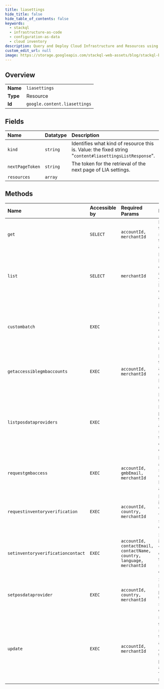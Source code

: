 ```yaml
---
title: liasettings
hide_title: false
hide_table_of_contents: false
keywords:
  - stackql
  - infrastructure-as-code
  - configuration-as-data
  - cloud inventory
description: Query and Deploy Cloud Infrastructure and Resources using SQL
custom_edit_url: null
image: https://storage.googleapis.com/stackql-web-assets/blog/stackql-blog-post-featured-image.png
---
```

  
    

## Overview
<table><tbody>
<tr><td><b>Name</b></td><td><code>liasettings</code></td></tr>
<tr><td><b>Type</b></td><td>Resource</td></tr>
<tr><td><b>Id</b></td><td><code>google.content.liasettings</code></td></tr>
</tbody></table>

## Fields
| Name | Datatype | Description |
|:-----|:---------|:------------|
| `kind` | `string` | Identifies what kind of resource this is. Value: the fixed string "`content#liasettingsListResponse`". |
| `nextPageToken` | `string` | The token for the retrieval of the next page of LIA settings. |
| `resources` | `array` |  |
## Methods
| Name | Accessible by | Required Params | Description |
|:-----|:--------------|:----------------|:------------|
| `get` | `SELECT` | `accountId, merchantId` | Retrieves the LIA settings of the account. |
| `list` | `SELECT` | `merchantId` | Lists the LIA settings of the sub-accounts in your Merchant Center account. |
| `custombatch` | `EXEC` |  | Retrieves and/or updates the LIA settings of multiple accounts in a single request. |
| `getaccessiblegmbaccounts` | `EXEC` | `accountId, merchantId` | Retrieves the list of accessible Google My Business accounts. |
| `listposdataproviders` | `EXEC` |  | Retrieves the list of POS data providers that have active settings for the all eiligible countries. |
| `requestgmbaccess` | `EXEC` | `accountId, gmbEmail, merchantId` | Requests access to a specified Google My Business account. |
| `requestinventoryverification` | `EXEC` | `accountId, country, merchantId` | Requests inventory validation for the specified country. |
| `setinventoryverificationcontact` | `EXEC` | `accountId, contactEmail, contactName, country, language, merchantId` | Sets the inventory verification contract for the specified country. |
| `setposdataprovider` | `EXEC` | `accountId, country, merchantId` | Sets the POS data provider for the specified country. |
| `update` | `EXEC` | `accountId, merchantId` | Updates the LIA settings of the account. Any fields that are not provided are deleted from the resource. |
